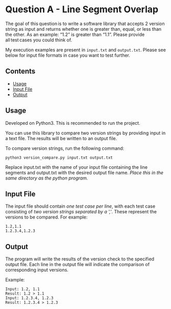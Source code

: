 # Question A - Line Segment Overlap

The goal of this question is to write a software library that accepts 2 version string as input and returns whether one is greater than, equal, or less than the other. As an example: “1.2” is greater than “1.1”. Please provide all test cases you could think of. 

My execution examples are present in `input.txt` and `output.txt`. Please see below for input file formats in case you want to test further.

## Contents

- [Usage](#usage)
- [Input File](#input-file)
- [Output](#output)

## Usage

Developed on Python3. This is recommended to run the project.

You can use this library to compare two version strings by providing input in a text file. The results will be written to an output file.

To compare version strings, run the following command:
```
python3 version_compare.py input.txt output.txt
```
Replace input.txt with the name of your input file containing the line segments and output.txt with the desired output file name. *Place this in the same directory as the python program.*

## Input File
The input file should contain *one test case per line*, with each test case consisting of *two version strings separated by a ','*. These represent the versions to be compared. For example:
```
1.2,1.1
1.2.3.4,1.2.3  
```

## Output
The program will write the results of the version check to the specified output file. Each line in the output file will indicate the comparison of corresponding input versions.

Example:
```
Input: 1.2, 1.1
Result: 1.2 > 1.1
Input: 1.2.3.4, 1.2.3
Result: 1.2.3.4 > 1.2.3
```
